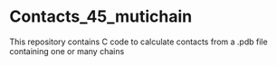# Contacts_45_mutichain
This repository contains C code to calculate contacts from a .pdb file containing one or many chains

